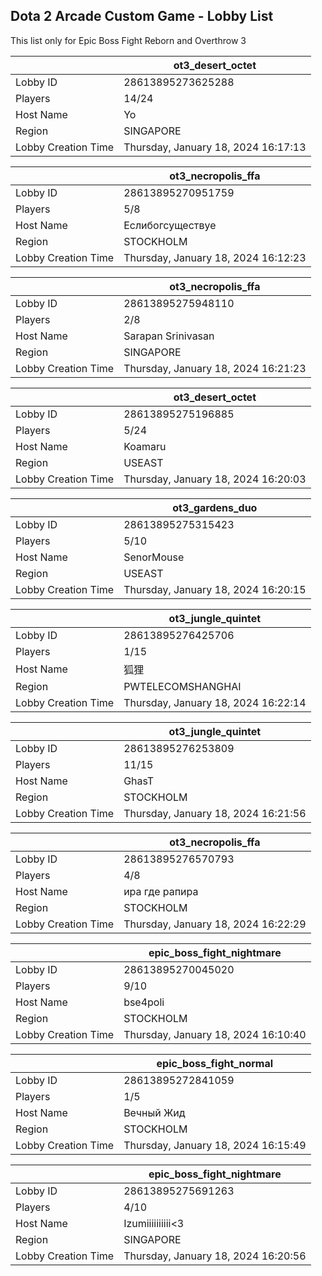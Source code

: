 ## Dota 2 Arcade Custom Game - Lobby List

This list only for Epic Boss Fight Reborn and Overthrow 3

|  | ot3_desert_octet |
| ------ | ------ |
| Lobby ID | 28613895273625288 |
| Players | 14/24 |
| Host Name | Yo |
| Region | SINGAPORE |
| Lobby Creation Time | Thursday, January 18, 2024 16:17:13 |


|  | ot3_necropolis_ffa |
| ------ | ------ |
| Lobby ID | 28613895270951759 |
| Players | 5/8 |
| Host Name | Еслибогсуществуе |
| Region | STOCKHOLM |
| Lobby Creation Time | Thursday, January 18, 2024 16:12:23 |


|  | ot3_necropolis_ffa |
| ------ | ------ |
| Lobby ID | 28613895275948110 |
| Players | 2/8 |
| Host Name | Sarapan Srinivasan |
| Region | SINGAPORE |
| Lobby Creation Time | Thursday, January 18, 2024 16:21:23 |


|  | ot3_desert_octet |
| ------ | ------ |
| Lobby ID | 28613895275196885 |
| Players | 5/24 |
| Host Name | Koamaru |
| Region | USEAST |
| Lobby Creation Time | Thursday, January 18, 2024 16:20:03 |


|  | ot3_gardens_duo |
| ------ | ------ |
| Lobby ID | 28613895275315423 |
| Players | 5/10 |
| Host Name | SenorMouse |
| Region | USEAST |
| Lobby Creation Time | Thursday, January 18, 2024 16:20:15 |


|  | ot3_jungle_quintet |
| ------ | ------ |
| Lobby ID | 28613895276425706 |
| Players | 1/15 |
| Host Name | 狐狸 |
| Region | PWTELECOMSHANGHAI |
| Lobby Creation Time | Thursday, January 18, 2024 16:22:14 |


|  | ot3_jungle_quintet |
| ------ | ------ |
| Lobby ID | 28613895276253809 |
| Players | 11/15 |
| Host Name | GhasT |
| Region | STOCKHOLM |
| Lobby Creation Time | Thursday, January 18, 2024 16:21:56 |


|  | ot3_necropolis_ffa |
| ------ | ------ |
| Lobby ID | 28613895276570793 |
| Players | 4/8 |
| Host Name | ира где рапира |
| Region | STOCKHOLM |
| Lobby Creation Time | Thursday, January 18, 2024 16:22:29 |


|  | epic_boss_fight_nightmare |
| ------ | ------ |
| Lobby ID | 28613895270045020 |
| Players | 9/10 |
| Host Name | bse4poli |
| Region | STOCKHOLM |
| Lobby Creation Time | Thursday, January 18, 2024 16:10:40 |


|  | epic_boss_fight_normal |
| ------ | ------ |
| Lobby ID | 28613895272841059 |
| Players | 1/5 |
| Host Name | Вечный Жид |
| Region | STOCKHOLM |
| Lobby Creation Time | Thursday, January 18, 2024 16:15:49 |


|  | epic_boss_fight_nightmare |
| ------ | ------ |
| Lobby ID | 28613895275691263 |
| Players | 4/10 |
| Host Name | Izumiiiiiiiiii<3 |
| Region | SINGAPORE |
| Lobby Creation Time | Thursday, January 18, 2024 16:20:56 |


